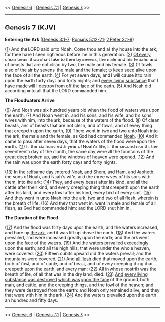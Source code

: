 << [Genesis 6](/genesis/6) | [Genesis 7:1](http://biblehub.com/interlinear/genesis/7-1.htm) | [Genesis 8](/genesis/8) >>

---

## Genesis 7 (KJV)

**Entering the Ark** ([Genesis 3:1-7](https://www.biblegateway.com/passage/?search=genesis+3%3A1-7&version=KJV); [Romans 5:12-21](https://www.biblegateway.com/passage/?search=romans+5%3A12-21&version=KJV); [2 Peter 3:1-9](https://www.biblegateway.com/passage/?search=2+peter+3%3A1-9&version=KJV))

([1](http://biblehub.com/interlinear/genesis/7-1.htm)) And the LORD said unto Noah, Come thou and all thy house into the ark; for thee have I seen righteous before me in this generation. ([2](http://biblehub.com/interlinear/genesis/7-2.htm)) [Of every](/keys/MKL) clean beast thou shalt take to thee by sevens, the male and his female: and of beasts that are not clean by two, the male and his female. ([3](http://biblehub.com/interlinear/genesis/7-3.htm)) Of fowls also of the air by sevens, the male and the female; to keep seed alive upon the face of all the earth. ([4](http://biblehub.com/interlinear/genesis/7-4.htm)) For yet seven days, and I will cause it to rain upon the earth forty days and forty nights; and [every living substance](/keys/ATh-KL-HIQVM) that I have made will I destroy from off the face of the earth. ([5](http://biblehub.com/interlinear/genesis/7-5.htm)) And Noah did according unto all that the LORD commanded him.

**The Floodwaters Arrive**

([6](http://biblehub.com/interlinear/genesis/7-6.htm)) And Noah was six hundred years old when the flood of waters was upon the earth. ([7](http://biblehub.com/interlinear/genesis/7-7.htm)) And Noah went in, and his sons, and his wife, and his sons' wives with him, into the ark, because of the waters of the flood. ([8](http://biblehub.com/interlinear/genesis/7-8.htm)) Of clean beasts, and of beasts that are not clean, and of fowls, and of every thing that creepeth upon the earth, ([9](http://biblehub.com/interlinear/genesis/7-9.htm)) There went in two and two unto Noah into the ark, the male and the female, as God had commanded [Noah](/keys/ATh-NCh). ([10](http://biblehub.com/interlinear/genesis/7-10.htm)) And it came to pass after seven days, that the waters of the flood were upon the earth. ([11](http://biblehub.com/interlinear/genesis/7-11.htm)) In the six hundredth year of Noah's life, in the second month, the seventeenth day of the month, the same day were all the fountains of the great deep broken up, and the windows of heaven were opened. ([12](http://biblehub.com/interlinear/genesis/7-12.htm)) And the rain was upon the earth forty days and forty nights.

([13](http://biblehub.com/interlinear/genesis/7-13.htm)) In the selfsame day entered Noah, and Shem, and Ham, and Japheth, the sons of Noah, and Noah's wife, and the three wives of his sons with them, into the ark; ([14](http://biblehub.com/interlinear/genesis/7-14.htm)) They, and every beast after his kind, and all the cattle after their kind, and every creeping thing that creepeth upon the earth after his kind, and every fowl after his kind, every bird of every sort. ([15](http://biblehub.com/interlinear/genesis/7-15.htm)) And they went in unto Noah into the ark, two and two of all flesh, wherein is the breath of life. ([16](http://biblehub.com/interlinear/genesis/7-16.htm)) And they that went in, went in male and female of all flesh, as God had commanded him: and the LORD shut him in.

**The Duration of the Flood**

([17](http://biblehub.com/interlinear/genesis/7-17.htm)) And the flood was forty days upon the earth; and the waters increased, and bare up [the ark](/keys/ATh-HThBH), and it was lift up above the earth. ([18](http://biblehub.com/interlinear/genesis/7-18.htm)) And the waters prevailed, and were increased greatly upon the earth; and the ark went upon the face of the waters. ([19](http://biblehub.com/interlinear/genesis/7-19.htm)) And the waters prevailed exceedingly upon the earth; and all the high hills, that were under the whole heaven, were covered. ([20](http://biblehub.com/interlinear/genesis/7-20.htm)) Fifteen cubits upward did the waters prevail; and the mountains were covered. ([21](http://biblehub.com/interlinear/genesis/7-21.htm)) And [all flesh](/keys/KL-BShR) died that moved upon the earth, both of fowl, and of cattle, and of beast, and of every creeping thing that creepeth upon the earth, and every man: ([22](http://biblehub.com/interlinear/genesis/7-22.htm)) All in whose nostrils was the breath of life, of all that was in the dry land, died. ([23](http://biblehub.com/interlinear/genesis/7-23.htm)) [And](/keys/VIMCh.ATh-KL-HIQVM) [every living substance](/keys/ATh-KL-HIQVM) [was destroyed](/keys/VIMCh.ATh-KL-HIQVM) [which was](/keys/AShR) [upon the face](/keys/OL-PNI) of the ground, both man, and cattle, and the creeping things, and the fowl of the heaven; and they were destroyed from the earth: and Noah only remained alive, and they that were with him in the ark. ([24](http://biblehub.com/interlinear/genesis/7-24.htm)) And the waters prevailed upon the earth an hundred and fifty days.

---

<< [Genesis 6](/genesis/6) | [Genesis 7:1](http://biblehub.com/interlinear/genesis/7-1.htm) | [Genesis 8](/genesis/8) >>


